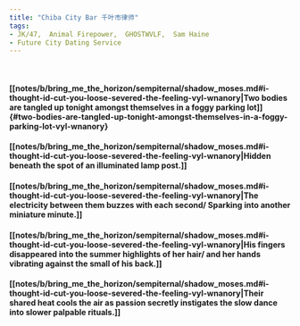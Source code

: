 ```yaml
---
title: "Chiba City Bar 千叶市律师"
tags:
- JK/47,  Animal Firepower,  GHOSTWVLF,  Sam Haine
- Future City Dating Service
---
```

&nbsp;
#### [[notes/b/bring_me_the_horizon/sempiternal/shadow_moses.md#i-thought-id-cut-you-loose-severed-the-feeling-vyl-wnanory|Two bodies are tangled up tonight amongst themselves in a foggy parking lot]] {#two-bodies-are-tangled-up-tonight-amongst-themselves-in-a-foggy-parking-lot-vyl-wnanory}
#### [[notes/b/bring_me_the_horizon/sempiternal/shadow_moses.md#i-thought-id-cut-you-loose-severed-the-feeling-vyl-wnanory|Hidden beneath the spot of an illuminated lamp post.]]
#### [[notes/b/bring_me_the_horizon/sempiternal/shadow_moses.md#i-thought-id-cut-you-loose-severed-the-feeling-vyl-wnanory|The electricity between them buzzes with each second/ Sparking into another miniature minute.]]
#### [[notes/b/bring_me_the_horizon/sempiternal/shadow_moses.md#i-thought-id-cut-you-loose-severed-the-feeling-vyl-wnanory|His fingers disappeared into the summer highlights of her hair/ and her hands vibrating against the small of his back.]]
#### [[notes/b/bring_me_the_horizon/sempiternal/shadow_moses.md#i-thought-id-cut-you-loose-severed-the-feeling-vyl-wnanory|Their shared heat cools the air as passion secretly instigates the slow dance into slower palpable rituals.]]
